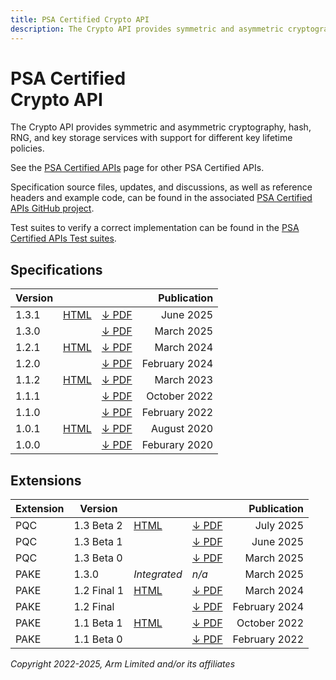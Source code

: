 ```yaml
---
title: PSA Certified Crypto API
description: The Crypto API provides symmetric and asymmetric cryptography, hash, RNG, and key storage services with support for different key lifetime policies
---
```


<!--
SPDX-FileCopyrightText: Copyright 2022-2025 Arm Limited and/or its affiliates <open-source-office@arm.com>
SPDX-License-Identifier: CC-BY-SA-4.0
-->

# PSA Certified<br />Crypto API

The Crypto API provides symmetric and asymmetric cryptography, hash, RNG, and key storage services with support for different key lifetime policies.

See the [PSA Certified APIs][psa-api] page for other PSA Certified APIs.

Specification source files, updates, and discussions, as well as reference headers and example code, can be found in the associated [PSA Certified APIs GitHub project][psa-api-gh].

Test suites to verify a correct implementation can be found in the [PSA Certified APIs Test suites][psa-api-ats].

[psa-api]:          ../
[psa-api-gh]:       https://github.com/arm-software/psa-api
[psa-api-ats]:      https://github.com/ARM-software/psa-arch-tests/tree/main/api-tests/dev_apis

## Specifications

Version | | | Publication
-|-|-|-:
1.3.1 | [HTML][1-3-html] | [&darr; PDF][1-3-1-pdf] | June 2025
1.3.0 | | [&darr; PDF][1-3-0-pdf] | March 2025
1.2.1 | [HTML][1-2-html] | [&darr; PDF][1-2-1-pdf] | March 2024
1.2.0 | | [&darr; PDF][1-2-0-pdf] | February 2024
1.1.2 | [HTML][1-1-html] | [&darr; PDF][1-1-2-pdf] | March 2023
1.1.1 | | [&darr; PDF][1-1-1-pdf] | October 2022
1.1.0 | | [&darr; PDF][1-1-0-pdf] | February 2022
1.0.1 | [HTML][1-0-html] | [&darr; PDF][1-0-1-pdf] | August 2020
1.0.0 | | [&darr; PDF][1-0-0-pdf] | Feburary 2020

## Extensions

Extension | Version | | | Publication
-|-|-|-|-:
PQC | 1.3 Beta 2 | [HTML][pqc-beta-html] | [&darr; PDF][pqc-beta-2-pdf] | July 2025
PQC | 1.3 Beta 1 | | [&darr; PDF][pqc-beta-1-pdf] | June 2025
PQC | 1.3 Beta 0 | | [&darr; PDF][pqc-beta-0-pdf] | March 2025
PAKE | 1.3.0 | *Integrated* | *n/a* | March 2025
PAKE | 1.2 Final 1 | [HTML][pake-rel-html] | [&darr; PDF][pake-rel-1-pdf] | March 2024
PAKE | 1.2 Final | | [&darr; PDF][pake-rel-0-pdf] | February 2024
PAKE | 1.1 Beta 1 | [HTML][pake-beta-html] | [&darr; PDF][pake-beta-1-pdf] | October 2022
PAKE | 1.1 Beta 0 | | [&darr; PDF][pake-beta-0-pdf] | February 2022

[1-3-html]:             1.3/
[1-3-1-pdf]:            1.3/IHI0086-PSA_Certified_Crypto_API-1.3.1.pdf
[1-3-0-pdf]:            1.3/IHI0086-PSA_Certified_Crypto_API-1.3.0.pdf

[1-2-html]:             1.2/
[1-2-1-pdf]:            1.2/IHI0086-PSA_Certified_Crypto_API-1.2.1.pdf
[1-2-0-pdf]:            1.2/IHI0086-PSA_Certified_Crypto_API-1.2.0.pdf

[1-1-html]:             1.1/
[1-1-2-pdf]:            1.1/IHI0086-PSA_Certified_Crypto_API-1.1.2.pdf
[1-1-1-pdf]:            1.1/IHI0086-PSA_Certified_Crypto_API-1.1.1.pdf
[1-1-0-pdf]:            1.1/IHI0086-PSA_Cryptography_API-1.1.0.pdf

[1-0-html]:             1.0/
[1-0-1-pdf]:            1.0/IHI0086-PSA_Cryptography_API-1.0.1.pdf
[1-0-0-pdf]:            1.0/IHI0086-PSA_Cryptography_API-1.0.0.pdf

[pake-rel-html]:       1.2/ext-pake/
[pake-rel-1-pdf]:      1.2/ext-pake/AES0058-PSA_Certified_Crypto_API-1.2_PAKE_Extension.1.pdf
[pake-rel-0-pdf]:      1.2/ext-pake/AES0058-PSA_Certified_Crypto_API-1.2_PAKE_Extension.0.pdf

[pake-beta-html]:       1.1/ext-pake/
[pake-beta-1-pdf]:      1.1/ext-pake/AES0058-PSA_Certified_Crypto_API-1.1_PAKE_Extension-bet.1.pdf
[pake-beta-0-pdf]:      1.1/ext-pake/AES0058-PSA_Cryptography_API-1.1_PAKE_Extension-bet.0.pdf

[pqc-beta-html]:        1.3/ext-pqc/
[pqc-beta-2-pdf]:       1.3/ext-pqc/AES0119-PSA_Certified_Crypto_API-1.3_PQC_Extension-bet.2.pdf
[pqc-beta-1-pdf]:       1.3/ext-pqc/AES0119-PSA_Certified_Crypto_API-1.3_PQC_Extension-bet.1.pdf
[pqc-beta-0-pdf]:       1.3/ext-pqc/AES0119-PSA_Certified_Crypto_API-1.3_PQC_Extension-bet.0.pdf

*Copyright 2022-2025, Arm Limited and/or its affiliates*
